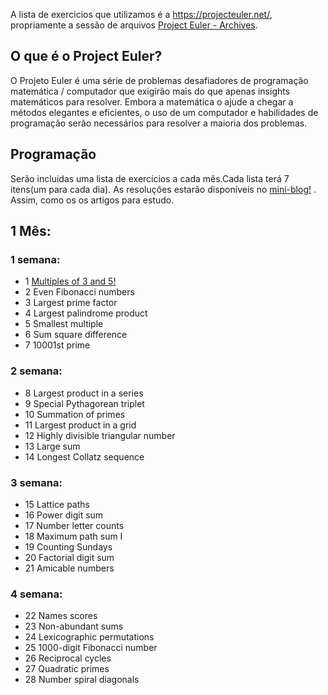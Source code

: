 A lista de exercicios que utilizamos é a https://projecteuler.net/, propriamente a sessão de arquivos [Project Euler - Archives](https://projecteuler.net/archives).


## O que é o Project Euler?
O Projeto Euler é uma série de problemas desafiadores de programação matemática / computador que exigirão mais do que apenas insights matemáticos para resolver. Embora a matemática o ajude a chegar a métodos elegantes e eficientes, o uso de um computador e habilidades de programação serão necessários para resolver a maioria dos problemas.

## Programação
Serão incluidas uma lista de exercícios a cada mês.Cada lista terá 7 itens(um para cada dia). As resoluções estarão disponíveis no [mini-blog!](http://turing-challenges.github.io/mini-blog/) . Assim, como os os artigos para estudo.

## 1 Mês:
### 1 semana:

* 1	[Multiples of 3 and 5!](https://turing-challenges.github.io/mini-blog/problem/resolution/2018/06/16/10-44-multiples-of-3-and-5.html)
* 2	Even Fibonacci numbers	
* 3	Largest prime factor
* 4	Largest palindrome product	
* 5	Smallest multiple
* 6	Sum square difference	
* 7	10001st prime

### 2 semana:

* 8	Largest product in a series	
* 9	Special Pythagorean triplet	
* 10	Summation of primes	
* 11	Largest product in a grid	
* 12	Highly divisible triangular number	
* 13	Large sum	
* 14	Longest Collatz sequence

### 3 semana:

* 15 Lattice paths	
* 16	Power digit sum	
* 17	Number letter counts	
* 18	Maximum path sum I	
* 19	Counting Sundays	
* 20	Factorial digit sum	
* 21	Amicable numbers

### 4 semana:
* 22	Names scores	
* 23	Non-abundant sums	
* 24	Lexicographic permutations	
* 25	1000-digit Fibonacci number	
* 26	Reciprocal cycles	
* 27	Quadratic primes	
* 28	Number spiral diagonals	
